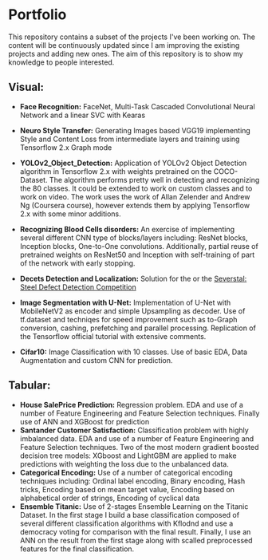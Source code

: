 # Portfolio
This repository contains a subset of the projects I've been working on. 
The content will be continuously updated since I am improving the existing projects and adding new ones.
The aim of this repository is to show my knowledge to people interested.

## Visual:
* **Face Recognition:** FaceNet, Multi-Task Cascaded Convolutional Neural Network and a linear SVC with Kearas
* **Neuro Style Transfer:** Generating Images based VGG19 implementing Style and Content Loss from intermediate layers and training using  Tensorflow 2.x Graph mode
* **YOLOv2_Object_Detection:** Application of YOLOv2 Object Detection algorithm in Tensorflow 2.x with weights pretrained on the COCO-Dataset. The algorithm performs pretty well in detecting and recognizing the 80 classes. It could be extended to work on custom classes and to work on video. The work uses the work of Allan Zelender and Andrew Ng (Coursera course), however extends them by applying Tensorflow 2.x with some minor additions. 
* **Recognizing Blood Cells disorders:** An exercise of implementing several different CNN type of blocks/layers including: ResNet blocks, Inception blocks, One-to-One convolutions. Additionally, partial reuse of pretrained weights on ResNet50 and Inception with self-training of part of the network with early stopping.
* **Decets Detection and Localization:** Solution for the or the [Severstal: Steel Defect Detection Competition](https://www.kaggle.com/c/severstal-steel-defect-detection) 

* **Image Segmentation with U-Net:** Implementation of U-Net with MobileNetV2 as encoder and simple Upsampling as decoder. Use of tf.dataset and techniqes for speed improvement such as to-Graph conversion, cashing, prefetching and parallel processing. Replication of the Tensorflow official tutorial with extensive comments.
* **Cifar10:** Image Classification with 10 classes. Use of basic EDA, Data Augmentation and custom CNN for prediction.
## Tabular:
* **House SalePrice Prediction:** Regression problem. EDA and use of a number of Feature Engineering and Feature Selection techniques. Finally use of ANN and XGBoost for prediction
* **Santander Customer Satisfaction:** Classification problem with highly imbalanced data. EDA and use of a number of Feature Engineering and Feature Selection techniques. Two of the most modern gradient boosted decision tree models: XGboost and LightGBM are applied to make predictions with weighting the loss due to the unbalanced data.
* **Categorical Encoding:** Use of a number of categorical encoding techniques including: Ordinal label encoding, Binary encoding, Hash tricks, Encoding based on mean target value, Encoding based on alphabetical order of strings, Encoding of cyclical data
* **Ensemble Titanic:** Use of 2-stages Ensemble Learning on the Titanic Dataset. In the first stage I build a base classification composed of several different classification algorithms with Kflodnd and use a democracy voting for comparison with the final result. Finally, I use an ANN on the result from the first stage along with scalled preprocessed features for the final classification.
